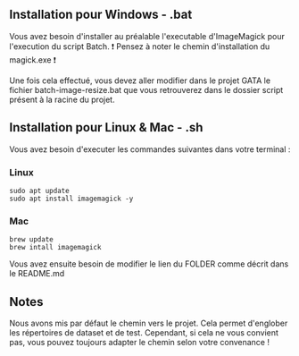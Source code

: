 ## Installation pour Windows - .bat

Vous avez besoin d'installer au préalable l'executable d'ImageMagick pour l'execution du script Batch.
:exclamation: Pensez à noter le chemin d'installation du magick.exe :exclamation:

Une fois cela effectué, vous devez aller modifier dans le projet GATA le fichier batch-image-resize.bat que vous retrouverez dans le dossier script présent à la racine du projet.



## Installation pour Linux & Mac - .sh

Vous avez besoin d'executer les commandes suivantes dans votre terminal :

### Linux
    sudo apt update
    sudo apt install imagemagick -y
### Mac
    brew update
    brew intall imagemagick

Vous avez ensuite besoin de modifier le lien du FOLDER comme décrit dans le README.md

## Notes

Nous avons mis par défaut le chemin vers le projet.
Cela permet d'englober les répertoires de dataset et de test. Cependant, si cela ne vous convient pas, vous pouvez toujours adapter le chemin selon votre convenance !